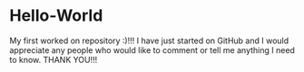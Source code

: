 # Hello-World
My first worked on repository :)!!!
I have just started on GitHub and I would appreciate any people who would like to comment or tell me anything I need to know. THANK YOU!!!
